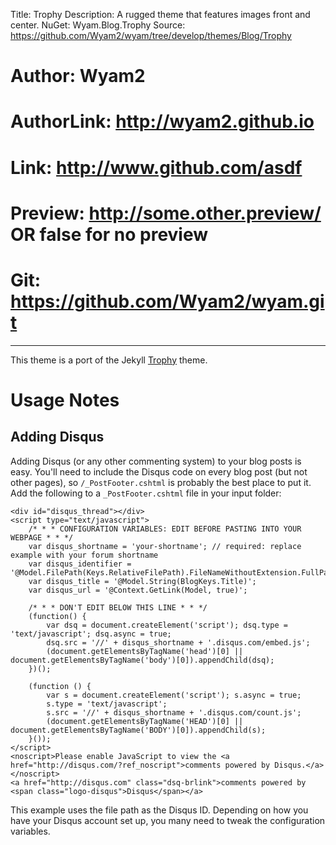 Title: Trophy
Description: A rugged theme that features images front and center.
NuGet: Wyam.Blog.Trophy
Source: https://github.com/Wyam2/wyam/tree/develop/themes/Blog/Trophy
# Author: Wyam2
# AuthorLink: http://wyam2.github.io
# Link: http://www.github.com/asdf
# Preview: http://some.other.preview/ OR false for no preview
# Git: https://github.com/Wyam2/wyam.git
---
This theme is a port of the Jekyll [Trophy](https://github.com/thomasvaeth/trophy-jekyll) theme.

# Usage Notes

## Adding Disqus

Adding Disqus (or any other commenting system) to your blog posts is easy. You'll need to include the Disqus code on every blog post (but not other pages), so `/_PostFooter.cshtml` is probably the best place to put it. Add the following to a `_PostFooter.cshtml` file in your input folder:

```
<div id="disqus_thread"></div>
<script type="text/javascript">
    /* * * CONFIGURATION VARIABLES: EDIT BEFORE PASTING INTO YOUR WEBPAGE * * */
    var disqus_shortname = 'your-shortname'; // required: replace example with your forum shortname
    var disqus_identifier = '@Model.FilePath(Keys.RelativeFilePath).FileNameWithoutExtension.FullPath';
    var disqus_title = '@Model.String(BlogKeys.Title)';
    var disqus_url = '@Context.GetLink(Model, true)';

    /* * * DON'T EDIT BELOW THIS LINE * * */
    (function() {
        var dsq = document.createElement('script'); dsq.type = 'text/javascript'; dsq.async = true;
        dsq.src = '//' + disqus_shortname + '.disqus.com/embed.js';
        (document.getElementsByTagName('head')[0] || document.getElementsByTagName('body')[0]).appendChild(dsq);
    })();
    
    (function () {
        var s = document.createElement('script'); s.async = true;
        s.type = 'text/javascript';
        s.src = '//' + disqus_shortname + '.disqus.com/count.js';
        (document.getElementsByTagName('HEAD')[0] || document.getElementsByTagName('BODY')[0]).appendChild(s);
    }());
</script>
<noscript>Please enable JavaScript to view the <a href="http://disqus.com/?ref_noscript">comments powered by Disqus.</a></noscript>
<a href="http://disqus.com" class="dsq-brlink">comments powered by <span class="logo-disqus">Disqus</span></a>
```

This example uses the file path as the Disqus ID. Depending on how you have your Disqus account set up, you many need to tweak the configuration variables.
